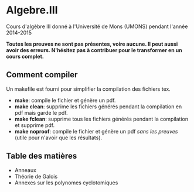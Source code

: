 # Algebre.III

Cours d'algèbre III donné à l'Université de Mons (UMONS) pendant l'année 2014-2015

**Toutes les preuves ne sont pas présentes, voire aucune. Il peut aussi avoir
des erreurs. N'hésitez pas à contribuer pour le transformer en un cours
complet.**

## Comment compiler

Un makefile est fourni pour simplifier la compilation des fichiers tex.

* **make**: compile le fichier et génère un pdf.
* **make clean**: supprime les fichiers générés pendant la compilation en pdf
  mais garde le pdf.
* **make fclean**: supprime tous les fichiers générés pendant la compilation et
  supprime pdf.
* **make noproof**: compile le fichier et génère un pdf *sans les preuves*
  (utile pour n'avoir que les résultats).

## Table des matières

* Anneaux
* Théorie de Galois
* Annexes sur les polynomes cyclotomiques
